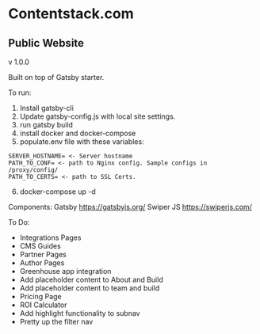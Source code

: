 # Contentstack.com
## Public Website

v 1.0.0

Built on top of Gatsby starter.

To run:
  1. Install gatsby-cli
  2. Update gatsby-config.js with local site settings.
  3. run gatsby build
  4. install docker and docker-compose
  5. populate.env file with these variables:
    
    SERVER_HOSTNAME= <- Server hostname
    PATH_TO_CONF= <- path to Nginx config. Sample configs in /proxy/config/
    PATH_TO_CERTS= <- path to SSL Certs.

  6. docker-compose up -d

Components:
Gatsby
https://gatsbyjs.org/
Swiper JS
https://swiperjs.com/

To Do:
 - Integrations Pages
 - CMS Guides
 - Partner Pages
 - Author Pages
 - Greenhouse app integration
 - Add placeholder content to About and Build
 - Add placeholder content to team and build
 - Pricing Page
 - ROI Calculator
 - Add highlight functionality to subnav
 - Pretty up the filter nav
 

